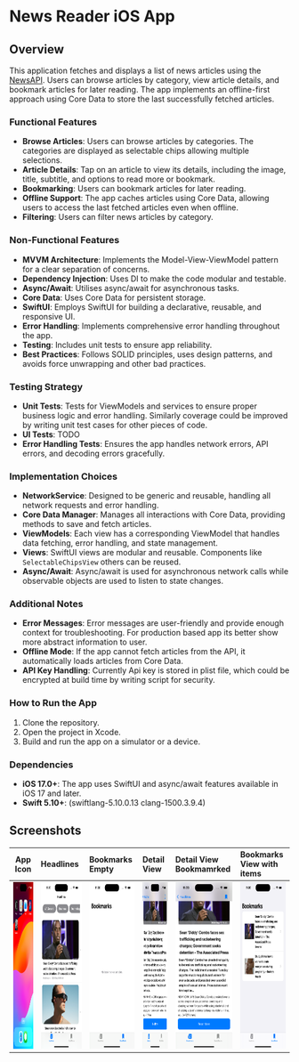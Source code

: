 # News Reader iOS App

## Overview

This application fetches and displays a list of news articles using the [NewsAPI](https://newsapi.org/). Users can browse articles by category, view article details, and bookmark articles for later reading. The app implements an offline-first approach using Core Data to store the last successfully fetched articles.

### Functional Features

- **Browse Articles**: Users can browse articles by categories. The categories are displayed as selectable chips allowing multiple selections.
- **Article Details**: Tap on an article to view its details, including the image, title, subtitle, and options to read more or bookmark.
- **Bookmarking**: Users can bookmark articles for later reading.
- **Offline Support**: The app caches articles using Core Data, allowing users to access the last fetched articles even when offline.
- **Filtering**: Users can filter news articles by category.

### Non-Functional Features

- **MVVM Architecture**: Implements the Model-View-ViewModel pattern for a clear separation of concerns.
- **Dependency Injection**: Uses DI to make the code modular and testable.
- **Async/Await**: Utilises async/await for asynchronous tasks.
- **Core Data**: Uses Core Data for persistent storage.
- **SwiftUI**: Employs SwiftUI for building a declarative, reusable, and responsive UI.
- **Error Handling**: Implements comprehensive error handling throughout the app.
- **Testing**: Includes unit tests to ensure app reliability.
- **Best Practices**: Follows SOLID principles, uses design patterns, and avoids force unwrapping and other bad practices.

### Testing Strategy

- **Unit Tests**: Tests for ViewModels and services to ensure proper business logic and error handling. Similarly coverage could be improved by writing unit test cases for other pieces of code.
- **UI Tests**: TODO
- **Error Handling Tests**: Ensures the app handles network errors, API errors, and decoding errors gracefully.

### Implementation Choices

- **NetworkService**: Designed to be generic and reusable, handling all network requests and error handling.
- **Core Data Manager**: Manages all interactions with Core Data, providing methods to save and fetch articles.
- **ViewModels**: Each view has a corresponding ViewModel that handles data fetching, error handling, and state management.
- **Views**: SwiftUI views are modular and reusable. Components like `SelectableChipsView` others can be reused. 
- **Async/Await**: Async/await is used for asynchronous network calls while observable objects are used to listen to state changes.

### Additional Notes

- **Error Messages**: Error messages are user-friendly and provide enough context for troubleshooting. For production based app its better show more abstract information to user. 
- **Offline Mode**: If the app cannot fetch articles from the API, it automatically loads articles from Core Data.
- **API Key Handling**: Currently Api key is stored in plist file, which could be encrypted at build time by writing script for security. 

### How to Run the App

1. Clone the repository.
2. Open the project in Xcode.
3. Build and run the app on a simulator or a device.

### Dependencies
- **iOS 17.0+**: The app uses SwiftUI and async/await features available in iOS 17 and later.
- **Swift 5.10+**: (swiftlang-5.10.0.13 clang-1500.3.9.4)

## Screenshots

|App Icon| Headlines|Bookmarks Empty|Detail View|Detail View Bookmamrked|Bookmarks View with items|
|:-:|:-|:-|:-|:-|:-|
|<img src="https://github.com/roshan061020/HeadLines/blob/main/ShortNews/Screenshots%20%26%20Videos/Simulator%20Screenshot%20-%20iPhone%2015%20Pro%20-%202024-09-18%20at%2023.27.26.png" width="200" height="300">|<img src="https://github.com/roshan061020/HeadLines/blob/main/ShortNews/Screenshots%20%26%20Videos/Simulator%20Screenshot%20-%20iPhone%2015%20Pro%20-%202024-09-18%20at%2023.30.02.png" width="200" height="300">|<img src="https://github.com/roshan061020/HeadLines/blob/main/ShortNews/Screenshots%20%26%20Videos/Simulator%20Screenshot%20-%20iPhone%2015%20Pro%20-%202024-09-18%20at%2023.30.13.png" width="200" height="300">|<img src="https://github.com/roshan061020/HeadLines/blob/main/ShortNews/Screenshots%20%26%20Videos/Simulator%20Screenshot%20-%20iPhone%2015%20Pro%20-%202024-09-18%20at%2023.30.25.png" width="200" height="300">|<img src="https://github.com/roshan061020/HeadLines/blob/main/ShortNews/Screenshots%20%26%20Videos/Simulator%20Screenshot%20-%20iPhone%2015%20Pro%20-%202024-09-18%20at%2023.30.29.png" width="200" height="300">|<img src="https://github.com/roshan061020/HeadLines/blob/main/ShortNews/Screenshots%20%26%20Videos/Simulator%20Screenshot%20-%20iPhone%2015%20Pro%20-%202024-09-18%20at%2023.30.45.png" width="200" height="300">|


